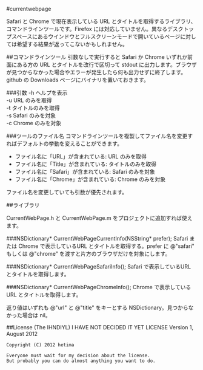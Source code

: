#currentwebpage

Safari と Chrome で現在表示している URL とタイトルを取得するライブラリ、コマンドラインツールです。Firefox には対応していません。異なるデスクトップスペースにあるウインドウとフルスクリーンモードで開いているページに対しては希望する結果が返ってこないかもしれません。

##コマンドラインツール
引数なしで実行すると Safari か Chrome いずれか前面にある方の URL とタイトルを改行で区切って stdout に出力します。ブラウザが見つからなかった場合やエラーが発生したら何も出力せずに終了します。github の Downloads ページにバイナリを置いておきます。

###引数
-h ヘルプを表示  
-u URL のみを取得  
-t タイトルのみを取得  
-s Safari のみを対象  
-c Chrome のみを対象  

###ツールのファイル名
コマンドラインツールを複製してファイル名を変更すればデフォルトの挙動を変えることができます。
- ファイル名に「URL」が含まれている: URL のみを取得
- ファイル名に「Title」が含まれている: タイトルのみを取得
- ファイル名に「Safari」が含まれている: Safari のみを対象
- ファイル名に「Chrome」が含まれている: Chrome のみを対象

ファイル名を変更していても引数が優先されます。

##ライブラリ

CurrentWebPage.h と CurrentWebPage.m をプロジェクトに追加すれば使えます。

###NSDictionary* CurrentWebPageCurrentInfo(NSString* prefer);
Safari または Chrome で表示しているURL とタイトルを取得する。prefer に @"safari" もしくは @"chrome" を渡すと片方のブラウザだけを対象にします。

###NSDictionary* CurrentWebPageSafariInfo();
Safari で表示しているURL とタイトルを取得します。

###NSDictionary* CurrentWebPageChromeInfo();
Chrome で表示しているURL とタイトルを取得します。

返り値はいずれも @"url" と @"title" をキーとする NSDictionary。見つからなかった場合は nil。

##License
	(The IHNDIYL)
		            I HAVE NOT DECIDED IT YET LICENSE
	                    Version 1, August 2012
	
	Copyright (C) 2012 hetima
	
	Everyone must wait for my decision about the license.
	But probably you can do almost anything you want to do.

